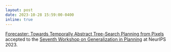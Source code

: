 ```yaml
---
layout: post
date: 2023-10-28 15:59:00-0400
inline: true
---
```


[Forecaster: Towards Temporally Abstract Tree-Search Planning from Pixels](https://arxiv.org/pdf/2310.09997.pdf) accepted to the [Seventh Workshop on Generalization in Planning](https://aair-lab.github.io/genplan23/) at NeurIPS 2023.